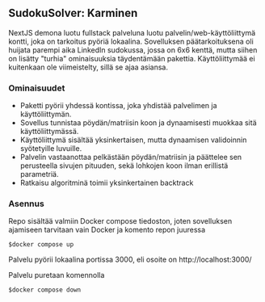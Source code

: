 ## SudokuSolver: Karminen
NextJS demona luotu fullstack palveluna luotu palvelin/web-käyttöliittymä kontti, joka on tarkoitus pyöriä lokaalina. Sovelluksen päätarkoituksena oli huijata parempi aika LinkedIn sudokussa, jossa on 6x6 kenttä, mutta siihen on lisätty "turhia" ominaisuuksia täydentämään pakettia. Käyttöliittymää ei kuitenkaan ole viimeistelty, sillä se ajaa asiansa.

### Ominaisuudet
- Paketti pyörii yhdessä kontissa, joka yhdistää palvelimen ja käyttöliittymän.
- Sovellus tunnistaa pöydän/matriisin koon ja dynaamisesti muokkaa sitä käyttöliittymässä.
- Käyttöliittymä sisältää yksinkertaisen, mutta dynaamisen validoinnin syötetyille luvuille.
- Palvelin vastaanottaa pelkästään pöydän/matriisin ja päättelee sen perusteella sivujen pituuden, sekä lohkojen koon ilman erillistä parametriä.
- Ratkaisu algoritminä toimii yksinkertainen backtrack

### Asennus
Repo sisältää valmiin Docker compose tiedoston, joten sovelluksen ajamiseen tarvitaan vain Docker ja komento repon juuressa
```
$docker compose up
```
Palvelu pyörii lokaalina portissa 3000, eli osoite on <a>http://localhost:3000/</a>

Palvelu puretaan komennolla
```
$docker compose down
```